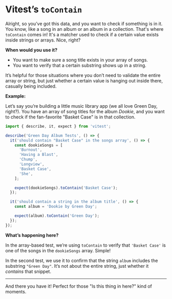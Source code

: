 # Vitest’s `toContain`

Alright, so you’ve got this data, and you want to check if something is in it. You know, like a song in an album or an album in a collection. That's where `toContain` comes in! It's a matcher used to check if a certain value exists inside strings or arrays. Nice, right?

**When would you use it?**

- You want to make sure a song title exists in your array of songs.
- You want to verify that a certain substring shows up in a string.

It’s helpful for those situations where you don’t need to validate the entire array or string, but just whether a certain value is hanging out inside there, casually being included.

**Example:**

Let’s say you’re building a little music library app (we all love Green Day, right?). You have an array of song titles for the album _Dookie_, and you want to check if the fan-favorite "Basket Case" is in that collection.

```js
import { describe, it, expect } from 'vitest';

describe('Green Day Album Tests', () => {
  it('should contain "Basket Case" in the songs array', () => {
    const dookieSongs = [
      'Burnout',
      'Having a Blast',
      'Chump',
      'Longview',
      'Basket Case',
      'She',
    ];

    expect(dookieSongs).toContain('Basket Case');
  });

  it('should contain a string in the album title', () => {
    const album = 'Dookie by Green Day';

    expect(album).toContain('Green Day');
  });
});
```

**What’s happening here?**

In the array-based test, we’re using `toContain` to verify that `'Basket Case'` is one of the songs in the `dookieSongs` array. Simple!

In the second test, we use it to confirm that the string `album` includes the substring `"Green Day"`. It’s not about the entire string, just whether it _contains_ that snippet.

---

And there you have it! Perfect for those "Is this thing in here?" kind of moments.
